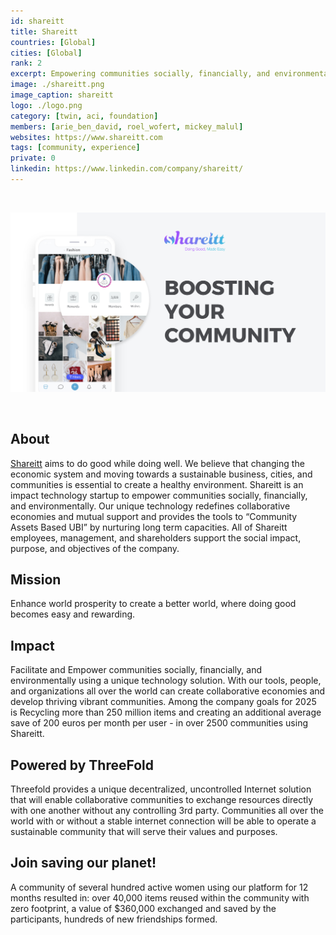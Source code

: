 ```yaml
---
id: shareitt
title: Shareitt
countries: [Global]
cities: [Global]
rank: 2
excerpt: Empowering communities socially, financially, and environmentally.
image: ./shareitt.png
image_caption: shareitt
logo: ./logo.png
category: [twin, aci, foundation]
members: [arie_ben_david, roel_wofert, mickey_malul]
websites: https://www.shareitt.com
tags: [community, experience]
private: 0
linkedin: https://www.linkedin.com/company/shareitt/
---
```


<br/>

![shareitt](./shareitt2.jpg)

<br/>

## About

[Shareitt](https://www.shareitt.com) aims to do good while doing well. We believe that changing the economic system and moving towards a sustainable business, cities, and communities is essential to create a healthy environment. Shareitt is an impact technology startup to empower communities socially, financially, and environmentally. Our unique technology redefines collaborative economies and mutual support and provides the tools to “Community Assets Based UBI” by nurturing long term capacities. All of Shareitt employees, management, and shareholders support the social impact, purpose, and objectives of the company.

## Mission

Enhance world prosperity to create a better world, where doing good becomes easy and rewarding.

## Impact

Facilitate and Empower communities socially, financially, and environmentally using a unique technology solution. With our tools, people, and organizations all over the world can create collaborative economies and develop thriving vibrant communities. Among the company goals for 2025 is Recycling more than 250 million items and creating an additional average save of 200 euros per month per user - in over 2500 communities using Shareitt.

## Powered by ThreeFold

Threefold provides a unique decentralized, uncontrolled Internet solution that will enable collaborative communities to exchange resources directly with one another without any controlling 3rd party. Communities all over the world with or without a stable internet connection will be able to operate a sustainable community that will serve their values and purposes.

## Join saving our planet!

A community of several hundred active women using our platform for 12 months resulted in: over 40,000 items reused within the community with zero footprint, a value of $360,000 exchanged and saved by the participants, hundreds of new friendships formed.


<!-- ## Support this project

Shareitt is included in ThreeFold’s [Token Distribution Event (TDE)](https://library.threefold.me/info/tfgrid/#/tdeoverview)</a> for the impact it brings to our planet, humanity and the ThreeFold Grid.
The ThreeFold Token (TFT) represents a unit of capacity on the new Internet and is created only when new capacity is added to the ThreeFold Grid.
Each project on the TDE benefits from TFT fund allocations. You can buy TFT's and support Shareitt, and the growth of a new Conscious Internet. -->


<!-- ## TFGrid Solution

### Roadmap

- Q1 2021
  - Integrate on ThreeFold Grid, 3Bot and TF Wallet

 -->
